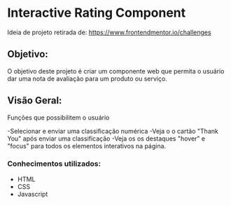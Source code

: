 # Interactive Rating Component

Ideia de projeto retirada de: https://www.frontendmentor.io/challenges

## Objetivo:

O objetivo deste projeto é criar um componente web que permita o usuário dar uma nota de avaliação para um produto ou serviço.

## Visão Geral:

Funções que possibilitem o usuário

-Selecionar e enviar uma classificação numérica
-Veja o o cartão "Thank You" após enviar uma classificação
-Veja os os destaques "hover" e "focus" para todos os elementos interativos na página.


### Conhecimentos utilizados:

- HTML
- CSS
- Javascript
